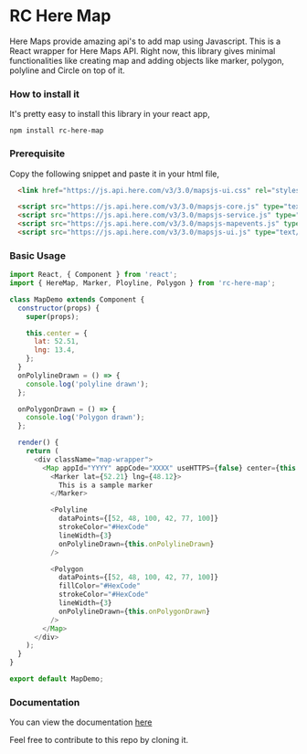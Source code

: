 # RC Here Map

Here Maps provide amazing api's to add map using Javascript. This is a React wrapper for Here Maps API. Right now, this library gives minimal functionalities like creating map and adding objects like marker, polygon, polyline and Circle on top of it.

### How to install it

It's pretty easy to install this library in your react app,

`npm install rc-here-map`

### Prerequisite

Copy the following snippet and paste it in your html file,

```html
  <link href="https://js.api.here.com/v3/3.0/mapsjs-ui.css" rel="stylesheet">

  <script src="https://js.api.here.com/v3/3.0/mapsjs-core.js" type="text/javascript" charset="utf-8"></script>
  <script src="https://js.api.here.com/v3/3.0/mapsjs-service.js" type="text/javascript" charset="utf-8"></script>
  <script src="https://js.api.here.com/v3/3.0/mapsjs-mapevents.js" type="text/javascript" charset="utf-8"></script>
  <script src="https://js.api.here.com/v3/3.0/mapsjs-ui.js" type="text/javascript" charset="utf-8"></script>
```

### Basic Usage

```javascript
import React, { Component } from 'react';
import { HereMap, Marker, Ployline, Polygon } from 'rc-here-map';

class MapDemo extends Component {
  constructor(props) {
    super(props);

    this.center = {
      lat: 52.51,
      lng: 13.4,
    };
  }
  onPolylineDrawn = () => {
    console.log('polyline drawn');
  };

  onPolygonDrawn = () => {
    console.log('Polygon drawn');
  };

  render() {
    return (
      <div className="map-wrapper">
        <Map appId="YYYY" appCode="XXXX" useHTTPS={false} center={this.center}>
          <Marker lat={52.21} lng={48.12}>
            This is a sample marker
          </Marker>

          <Polyline
            dataPoints={[52, 48, 100, 42, 77, 100]}
            strokeColor="#HexCode"
            lineWidth={3}
            onPolylineDrawn={this.onPolylineDrawn}
          />

          <Polygon
            dataPoints={[52, 48, 100, 42, 77, 100]}
            fillColor="#HexCode"
            strokeColor="#HexCode"
            lineWidth={3}
            onPolylineDrawn={this.onPolygonDrawn}
          />
        </Map>
      </div>
    );
  }
}

export default MapDemo;
```

### Documentation

You can view the documentation [here](https://github.com/hentrymartin/rc-here-maps/blob/master/DOCUMENTATION.md)

Feel free to contribute to this repo by cloning it.
